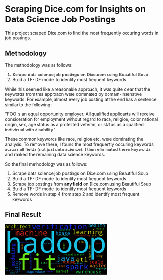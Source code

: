 # Scraping Dice.com for Insights on Data Science Job Postings
This project scraped Dice.com to find the most frequently occuring words in job postings. 

## Methodology
The methodology was as follows:

1. Scrape data science job postings on Dice.com using Beautiful Soup
2. Build a TF-IDF model to identify most frequent keywords

While this seemed like a reasonable approach, it was quite clear that the keywords from this approach were dominated by domain-insenstive keywords. For example, almost every job posting at the end has a sentence similar to the following:

"FOO is an equal opportunity employer. All qualified applicants will receive consideration for employment without regard to race, religion, color national origin, sex, age status as a protected veteran, or status as a qualified individual with disability."

These common keywords like race, religion etc. were dominating the analysis. To remove these, I found the most frequently occuring keywords across all fields (not just data science). I then eliminated these keywords and ranked the remaining data science keywords.

So the final methodology was as follows:

1. Scrape data science job postings on Dice.com using Beautiful Soup
2. Build a TF-IDF model to identify most frequent keywords
3. Scrape job postings from **any field** on Dice.com using Beautiful Soup
4. Build a TF-IDF model to identify most frequent keywords
5. Remove words in step 4 from step 2 and identify most frequent keywords

## Final Result
![WordCloud](wordcloud.png)
